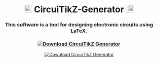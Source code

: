 
<h1 align="center"><img width="24" src="new_icon.ico" alt="CircuiTikZ-Generator Icon"> CircuiTikZ-Generator <img width="24" style="transform: scaleX(-1);" src="new_icon.ico" alt="CircuiTikZ-Generator Icon"></h1>
<h3 align="center"> This software is a tool for designing electronic circuits using LaTeX. </h3>
<h3 align="center"><a href="https://sourceforge.net/projects/circuitikz-generator/files/latest/download"><img alt="Download CircuiTikZ Generator" src="https://img.shields.io/sourceforge/dt/circuitikz-generator.svg" ></a></h3>
<div style="text-align:center;">
    <a href="https://sourceforge.net/projects/circuitikz-generator/files/latest/download"><img alt="Download CircuiTikZ Generator" src="https://img.shields.io/sourceforge/dt/circuitikz-generator.svg" ></a>
</div>
